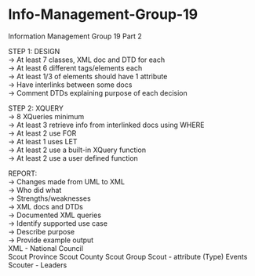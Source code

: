 # Info-Management-Group-19

Information Management Group 19 Part 2 <br />

STEP 1: DESIGN <br />
    -> At least 7 classes, XML doc and DTD for each <br />
    -> At least 6 different tags/elements each <br />
    -> At least 1/3 of elements should have 1 attribute <br />
    -> Have interlinks between some docs <br />
    -> Comment DTDs explaining purpose of each decision <br />

STEP 2: XQUERY <br />
    -> 8 XQueries minimum <br />
    -> At least 3 retrieve info from interlinked docs using WHERE <br />
    -> At least 2 use FOR <br />
    -> At least 1 uses LET <br />
    -> At least 2 use a built-in XQuery function <br />
    -> At least 2 use a user defined function <br />

REPORT: <br />
    -> Changes made from UML to XML <br />
    -> Who did what <br />
    -> Strengths/weaknesses <br />
    -> XML docs and DTDs <br />
    -> Documented XML queries <br />
        -> Identify supported use case <br />
        -> Describe purpose <br />
        -> Provide example output <br />
       XML - National Council  
             Scout Province
             Scout County
             Scout Group
             Scout - attribute (Type)
             Events
             Scouter - Leaders
             
